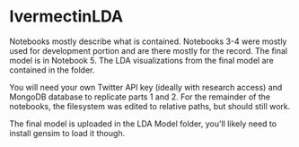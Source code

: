 # IvermectinLDA

Notebooks mostly describe what is contained.  Notebooks 3-4 were mostly used for development portion and are there mostly for the record.  The final model is in Notebook 5.  The LDA visualizations from the final model are contained in the folder.

You will need your own Twitter API key (ideally with research access) and MongoDB database to replicate parts 1 and 2.  For the remainder of the notebooks, the filesystem was edited to relative paths, but should still work.

The final model is uploaded in the LDA Model folder, you'll likely need to install gensim to load it though.
